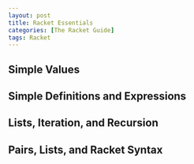 ```yaml
---
layout: post
title: Racket Essentials
categories: [The Racket Guide]
tags: Racket
---
```


## Simple Values


## Simple Definitions and Expressions


## Lists, Iteration, and Recursion


## Pairs, Lists, and Racket Syntax
